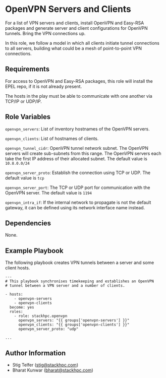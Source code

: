 OpenVPN Servers and Clients
===========================

For a list of VPN servers and clients, install OpenVPN and Easy-RSA
packages and generate server and client configurations for OpenVPN
tunnels.  Bring the VPN connections up.

In this role, we follow a model in which all clients initiate tunnel
connections to all servers, building what could be a mesh of
point-to-point VPN connections.

Requirements
------------

For access to OpenVPN and Easy-RSA packages, this role will install
the EPEL repo, if it is not already present.

The hosts in the play must be able to communicate with one another
via TCP/IP or UDP/IP.


Role Variables
--------------

`openvpn_servers`: List of inventory hostnames of the OpenVPN servers.

`openvpn_clients`: List of hostnames of clients.

`openvpn_tunnel_cidr`: OpenVPN tunnel network subnet.  The OpenVPN servers
  will create sub-subnets from this range.  The OpenVPN servers each take
  the first IP address of their allocated subnet.
  The default value is `10.8.0.0/24`

`openvpn_server_proto`: Establish the connection using TCP or UDP.
  The default value is `tcp`

`openvpn_server_port`: The TCP or UDP port for communication with the
  OpenVPN server.
  The default value is `1194`

`openvpn_intra_if`: If the internal network to propagate is not the default
  gateway, it can be defined using its network interface name instead.

Dependencies
------------

None.

Example Playbook
----------------

The following playbook creates VPN tunnels between a server and
some client hosts.

    ---
    # This playbook synchronises timekeeping and establishes an OpenVPN
    # tunnel between a VPN server and a number of clients.

    - hosts:
        - openvpn-servers
        - openvpn-clients
      become: yes
      roles:
        - role: stackhpc.openvpn
          openvpn_servers: "{{ groups['openvpn-servers'] }}"
          openvpn_clients: "{{ groups['openvpn-clients'] }}"
          openvpn_server_proto: "udp"

    ...

Author Information
------------------

- Stig Telfer (<stig@stackhpc.com>)
- Bharat Kunwar (<bharat@stackhpc.com>)
